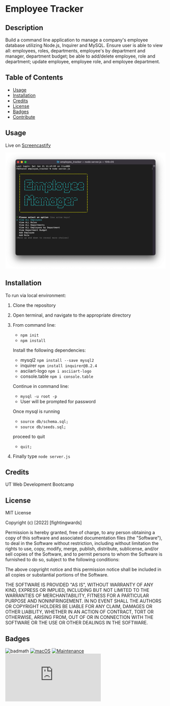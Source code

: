 # Employee Tracker

## Description

Build a command line application to manage a company's employee database utilizing Node.js, Inquirer and MySQL. Ensure user is able to view all: employees, roles, departments, employee's by department and manager, department budget; be able to add/delete employee, role and department; update employee, employee role, and employee department.

## Table of Contents

- [Usage](#usage)
- [Installation](#installation)
- [Credits](#credits)
- [License](#license)
- [Badges](#badges)
- [Contribute](#how-to-contribute)

## Usage

Live on [Screencastify](https://drive.google.com/file/d/1UqeOlK6NXcTaBLVvpqDg1peiUvdau68v/view?usp=share_link)

![Screenshot](./assets/demo.png)

## Installation

To run via local environment:

1.  Clone the repository

2.  Open terminal, and navigate to the appropriate directory

3.  From command line:

    - `npm init`
    - `npm install`

    Install the following dependencies:

    - mysql2 `npm install --save mysql2`
    - inquirer `npm install inquirer@8.2.4`
    - asciiart-logo `npm i asciiart-logo`
    - console.table `npm i console.table`

    Continue in command line:

    - `mysql -u root -p`
    - User will be prompted for password

    Once mysql is running

    - `source db/schema.sql;`
    - `source db/seeds.sql;`

    proceed to quit

    - `quit;`

4.  Finally type `node server.js`

## Credits

UT Web Development Bootcamp

## License

MIT License

Copyright (c) [2022] [fightingwards]

Permission is hereby granted, free of charge, to any person obtaining a copy
of this software and associated documentation files (the "Software"), to deal
in the Software without restriction, including without limitation the rights
to use, copy, modify, merge, publish, distribute, sublicense, and/or sell
copies of the Software, and to permit persons to whom the Software is
furnished to do so, subject to the following conditions:

The above copyright notice and this permission notice shall be included in all
copies or substantial portions of the Software.

THE SOFTWARE IS PROVIDED "AS IS", WITHOUT WARRANTY OF ANY KIND, EXPRESS OR
IMPLIED, INCLUDING BUT NOT LIMITED TO THE WARRANTIES OF MERCHANTABILITY,
FITNESS FOR A PARTICULAR PURPOSE AND NONINFRINGEMENT. IN NO EVENT SHALL THE
AUTHORS OR COPYRIGHT HOLDERS BE LIABLE FOR ANY CLAIM, DAMAGES OR OTHER
LIABILITY, WHETHER IN AN ACTION OF CONTRACT, TORT OR OTHERWISE, ARISING FROM,
OUT OF OR IN CONNECTION WITH THE SOFTWARE OR THE USE OR OTHER DEALINGS IN THE
SOFTWARE.

## Badges

![badmath](https://img.shields.io/github/languages/top/lernantino/badmath)
[![macOS](https://svgshare.com/i/ZjP.svg)](https://svgshare.com/i/ZjP.svg)
[![Maintenance](https://img.shields.io/badge/Maintained%3F-no-red.svg)](https://bitbucket.org/lbesson/ansi-colors)
[![GitHub license](https://badgen.net/github/license/Naereen/Strapdown.js)](https://github.com/Naereen/StrapDown.js/blob/master/LICENSE)
